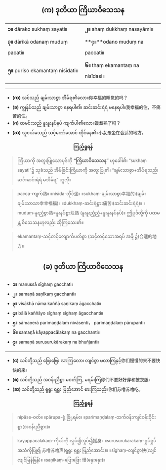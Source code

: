 ## <center>(က) ဒုတိယာ ကြိယာဝိသေသန</center>
|  |  |
| - | - |
|**၁။** dārako sukhaṃ sayati။|**၂။** ahaṃ dukkhaṃ nasayāmi။|
|**၃။** dārikā odanaṃ muduṃ pacati။|**၄။**odano muduṃ na paccati။|
|**၅။** puriso ekamantaṃ nisīdati။|**၆။** thaṃ ekamantaṃ na nisīdasi။|
---
- **(က)** သင်သည် ချမ်းသာစွာ အိမ်ရ၏လော။你幸福的睡觉的吗？
- **(ခ)** ကျွန်ုပ်သည် ချမ်းသာစွာ နေရပါ၏၊ ဆင်းဆင်းရဲရဲ မနေရပါ။我幸福的住，不痛苦的住。
- **(ဂ)** ထမင်းသည် နူးနူးနပ်နပ် ကျက်ပါ၏လော။饭煮熟了吗？
- **(ဃ)** သူငယ်မသည် သင့်တော်အောင် ထိုင်နေ၏။小女孩坐在合适的地方。

**<center>ကြည့်ရှုရန်</center>**
>ကြိယာကို အတူးပြုသောပုဒ်ကို **“ကြိယာဝိသေသန”** ဟုခေါ်၏၊ “sukhaṃ sayati”၌ သုခံသည် အိမ်ခြင်းကြိယာကို အတူးပြု၏၊ “ချမ်းသာစွာ+အိပ်ရသည်၊ ဆင်းဆင်းရဲရဲ မအိမ်ရ” ဟူလို။

>pacca-ကျက်熟။ ။nisīda-ထိုင်坐။ ။sukhaṃ-ချမ်းသာစွာ幸福的၊(ချမ်းချမ်းသာသာ幸幸福福)။ ။dukkhaṃ-ဆင်းရဲစွား痛苦၊(ဆင်းဆင်းရဲရဲ)။ ။muduṃ-နူးညံ့စွာ熟=နူးနပ်စွာ烂熟 (နူးနူးညံ့ညံ့+နူးနူးနပ်နပ်)။ ဤပုဒ်တို့ကို ပထမန္တ ဝိသေသနဟုလည်း ဆိုကြသေး၏။

>ekamantaṃ-သင့်တင့်လျောက်ပတ်စွာ (သင့်တင့်သောအရပ် အဖို့ ၌)合适的地方။

## <center>(ခ) ဒုတိယာ ကြိယာဝိသေသန</center>
- **၁။** manussā sīghaṃ gacchati။ 
- **၂။** samaṇā saṇīkaṃ gacchanti။ 
- **၃။** visākhā nāma kaññā saṇikaṃ āgacchati။ 
- **၄။** bālā kaññāyo sīghaṃ sīghaṃ āgacchanti။
- **၅။** sāmaṇerā parimaṇḍalaṃ nivāsenti， parimaṇḍalaṃ pārupanti။
- **၆။** samaṇā kāyappacālakaṃ na gacchanti။ 
- **၇။** samaṇā surusurukārakaṃ na bhuñjanti။

---

- **(င)** သင်တို့သည် ဖြေးဖြေး လာကြလော၊ လျင်စွာ မလာကြနှင့်你们慢慢的来不要快快的来။
- **(စ)** သင်တို့သည် အဝန်းညီစွာ မဝတ်ကြ, မရမ်းကြ你们不要好好穿和披衣服။
- **(ဆ)** သင်တို့သည် ရှရူး ရှရူး မြည်အောင် စားကြသည်။你们苏噜苏噜吃。

**<center>ကြည့်ရှုရန်</center>**
>nipāse-ဝတ်။ ။pārupa-ရုံ,ခြုံ,ရမ်း။ ။parimaṇḍalaṃ-ထက်ဝန်းကျင်ဝန်းဝိုင်းစွာ(အဝန်းညီစွား)။

>kāyappacālakaṃ-ကိုယ်ကို လှုပ်၍လှုပ်၍摇身။ ။surusurukārakaṃ-ရှုပ်ရှုပ် အသံကိုပြု၍ 苏噜苏噜声(ရှရူး ရှရူး မြည်အောင်း)။ ။sīghaṃ-လျင်စွာ快(လျင်လျင်မြန်မြန်)။ ။saṇikaṃ-ဖြေးဖြေး 慢(နှေးနှေး)။